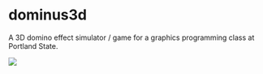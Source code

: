 # dominus3d
A 3D domino effect simulator / game for a graphics programming class at Portland State.

![](screenshot.jpg)
